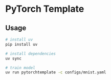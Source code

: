 # PyTorch Template

## Usage

```sh
# install uv
pip install uv

# install dependencies
uv sync

# train model
uv run pytorchtemplate -c configs/mnist.yaml
```
